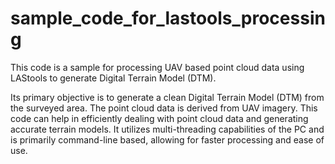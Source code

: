 # sample_code_for_lastools_processing
This code is a sample for processing UAV based point cloud data using LAStools to generate Digital Terrain Model (DTM). 


Its primary objective is to generate a clean Digital Terrain Model (DTM) from the surveyed area. The point cloud data is derived from UAV imagery. This code can help in efficiently dealing with point cloud data and generating accurate terrain models. It utilizes multi-threading capabilities of the PC and is primarily command-line based, allowing for faster processing and ease of use.
